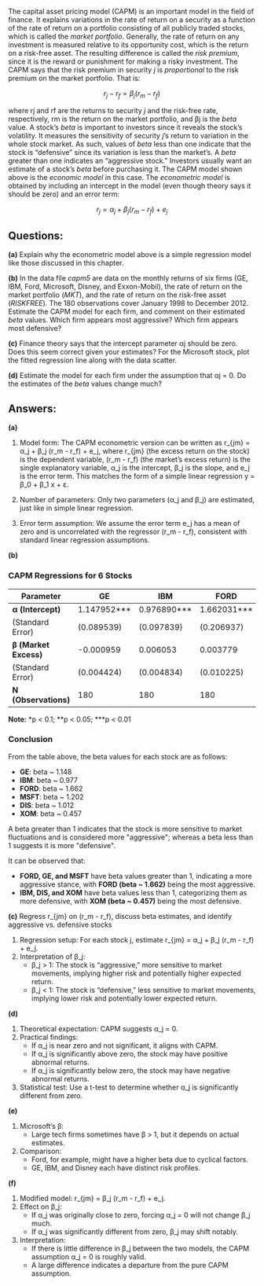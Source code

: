 The capital asset pricing model (CAPM) is an important model in the field of finance. It explains variations in the rate of return on a security as a function of the rate of return on a portfolio consisting of all publicly traded stocks, which is called the *market portfolio*. Generally, the rate of return on any investment is measured relative to its opportunity cost, which is the return on a risk-free asset. The resulting difference is called the *risk premium*, since it is the reward or punishment for making a risky investment. The CAPM says that the risk premium in security *j* is *proportional* to the risk premium on the market portfolio. That is:

$$
r_{j} - r_f = \beta_j (r_m - r_f)
$$

where rj and rf are the returns to security *j* and the risk-free rate, respectively, rm is the return on the market portfolio, and βj is the *beta* value. A stock’s *beta* is important to investors since it reveals the stock’s volatility. It measures the sensitivity of security *j*’s return to variation in the whole stock market. As such, values of *beta* less than one indicate that the stock is “defensive” since its variation is less than the market’s. A *beta* greater than one indicates an “aggressive stock.” Investors usually want an estimate of a stock’s *beta* before purchasing it. The CAPM model shown above is the *economic model* in this case. The *econometric model* is obtained by including an intercept in the model (even though theory says it should be zero) and an error term:

$$
r_{j} = \alpha_j + \beta_j (r_m - r_f) + e_j
$$

## Questions:
**(a)**
Explain why the econometric model above is a simple regression model like those discussed in this chapter.

**(b)**
In the data file *capm5* are data on the monthly returns of six firms (GE, IBM, Ford, Microsoft, Disney, and Exxon-Mobil), the rate of return on the market portfolio (*MKT*), and the rate of return on the risk-free asset (*RISKFREE*). The 180 observations cover January 1998 to December 2012. Estimate the CAPM model for each firm, and comment on their estimated *beta* values. Which firm appears most aggressive? Which firm appears most defensive?

**(c)**
Finance theory says that the intercept parameter αj should be zero. Does this seem correct given your estimates? For the Microsoft stock, plot the fitted regression line along with the data scatter.

**(d)**
Estimate the model for each firm under the assumption that αj = 0. Do the estimates of the *beta* values change much?

## Answers:

**(a)** 
1. Model form:
   The CAPM econometric version can be written as
   r_{jm} = α_j + β_j (r_m - r_f) + e_j,
   where r_{jm} (the excess return on the stock) is the dependent variable, (r_m - r_f) (the market’s excess return) is the single explanatory variable, α_j is the intercept, β_j is the slope, and e_j is the error term. This matches the form of a simple linear regression y = β_0 + β_1 x + ε.

2. Number of parameters:
   Only two parameters (α_j and β_j) are estimated, just like in simple linear regression.

3. Error term assumption:
   We assume the error term e_j has a mean of zero and is uncorrelated with the regressor (r_m - r_f), consistent with standard linear regression assumptions.


**(b)**
### CAPM Regressions for 6 Stocks
| **Parameter**            | **GE**         | **IBM**         | **FORD**        | **MSFT**        | **DIS**         | **XOM**         |
|--------------------------|----------------|-----------------|-----------------|-----------------|-----------------|-----------------|
| **α (Intercept)**    | 1.147952***    | 0.976890***     | 1.662031***     | 1.201840***     | 1.011521***     | 0.456521***     |
| (Standard Error)         | (0.089539)     | (0.097839)      | (0.206937)      | (0.122152)      | (0.094638)      | (0.071550)      |
| **β (Market Excess)** | -0.000959      | 0.006053        | 0.003779        | 0.003250        | 0.001047        | 0.005284        |
| (Standard Error)         | (0.004424)     | (0.004834)      | (0.010225)      | (0.006036)      | (0.004676)      | (0.003535)      |
| **N (Observations)**         | 180            | 180             | 180             | 180             | 180             | 180             |

**Note:** *p < 0.1; **p < 0.05; ***p < 0.01

### Conclusion

From the table above, the beta values for each stock are as follows:

- **GE**: beta ~ 1.148
- **IBM**: beta ~ 0.977
- **FORD**: beta ~ 1.662
- **MSFT**: beta ~ 1.202
- **DIS**: beta ~ 1.012
- **XOM**: beta ~ 0.457

A beta greater than 1 indicates that the stock is more sensitive to market fluctuations and is considered more "aggressive"; whereas a beta less than 1 suggests it is more "defensive".

It can be observed that:

- **FORD, GE, and MSFT** have beta values greater than 1, indicating a more aggressive stance, with **FORD (beta ~ 1.662)** being the most aggressive.
- **IBM, DIS, and XOM** have beta values less than 1, categorizing them as more defensive, with **XOM (beta ~ 0.457)** being the most defensive.


**(c)**
Regress r_{jm} on (r_m - r_f), discuss beta estimates, and identify aggressive vs. defensive stocks
1. Regression setup:
   For each stock j, estimate r_{jm} = α_j + β_j (r_m - r_f) + e_j.
2. Interpretation of β_j:
   - β_j > 1: The stock is “aggressive,” more sensitive to market movements, implying higher risk and potentially higher expected return.
   - β_j < 1: The stock is “defensive,” less sensitive to market movements, implying lower risk and potentially lower expected return.

**(d)**

1. Theoretical expectation:
   CAPM suggests α_j = 0.
2. Practical findings:
   - If α_j is near zero and not significant, it aligns with CAPM.
   - If α_j is significantly above zero, the stock may have positive abnormal returns.
   - If α_j is significantly below zero, the stock may have negative abnormal returns.
3. Statistical test:
   Use a t-test to determine whether α_j is significantly different from zero.

**(e)**

1. Microsoft’s β:
   - Large tech firms sometimes have β > 1, but it depends on actual estimates.
2. Comparison:
   - Ford, for example, might have a higher beta due to cyclical factors.
   - GE, IBM, and Disney each have distinct risk profiles.

**(f)**

1. Modified model:
   r_{jm} = β_j (r_m - r_f) + e_j.
2. Effect on β_j:
   - If α_j was originally close to zero, forcing α_j = 0 will not change β_j much.
   - If α_j was significantly different from zero, β_j may shift notably.
3. Interpretation:
   - If there is little difference in β_j between the two models, the CAPM assumption α_j = 0 is roughly valid.
   - A large difference indicates a departure from the pure CAPM assumption.
